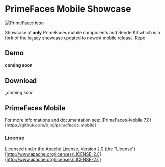 # PrimeFaces Mobile Showcase

![PrimeFaces icon](https://www.primefaces.org/wp-content/uploads/2016/10/prime_logo_new.png)

Showcase of **only** PrimeFaces mobile components and RenderKit which is a fork of the legacy showcase updated to newest mobile release. [Repo](https://github.com/primefaces/primefaces-showcase-legacy)

## Demo

__coming soon__

## Download

__coming soon_

## PrimeFaces Mobile

For more informations and documentation see: (PrimeFaces-Mobile 7.0)[https://github.com/djmj/primefaces-mobile]

### License

Licensed under the Apache License, Version 2.0 (the "License") [http://www.apache.org/licenses/LICENSE-2.0](http://www.apache.org/licenses/LICENSE-2.0)